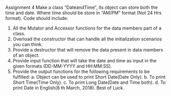 Assignment 4
Make a class “DateandTime”, its object can store both the time and date. Where time
should be store in “AM/PM” format (Not 24 Hrs format).
Code should include:
1. All the Mutator and Accessor functions for the data members part of a class.
2. Overload the constructor that can handle all the initialization scenarios you can
think.
3. Provide a destructor that will remove the data present in data members of an
object.
4. Provide input function that will take the date and time as input in the given
formats (DD-MM-YYYY and HH:MM:SS).
5. Provide the output functions for the following requirements to be fulfilled:
a. Object can be used to print Short Date(Date Only).
b. To print Short Time(Time Only).
c. To print Long Date(Date and Time both).
d. To print Date in English(8 th March, 2018).
Best of Luck.
